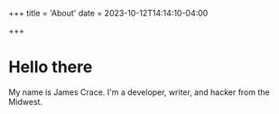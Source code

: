 +++
title = 'About'
date = 2023-10-12T14:14:10-04:00

+++

# Hello there
My name is James Crace. I'm a developer, writer, and hacker from the Midwest. 



